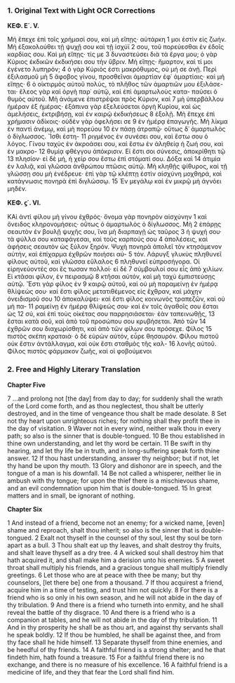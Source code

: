 ### 1. Original Text with Light OCR Corrections

**ΚΕΦ. Ε΄. V.**

Μὴ ἔπεχε ἐπὶ τοῖς χρήμασί σου, καὶ μὴ εἴπῃς· αὐτάρκη 1
μοι ἐστὶν εἰς ζωήν. Μὴ ἐξακολούθει τῇ ψυχῇ σου καὶ τῇ ἰσχύϊ 2
σου, τοῦ πορεύεσθαι ἐν ἐδοῖς καρδίας σου. Καὶ μὴ εἴπῃς· τίς με 3
δυναστεύσει διὰ τὰ ἔργα μου; ὁ γὰρ Κύριος ἐκδικῶν ἐκδικήσει
σου τὴν ὕβριν. Μὴ εἴπῃς· ἥμαρτον, καὶ τί μοι ἐγένετο λυπηρόν; 4
ὁ γὰρ Κύριός ἐστι μακρόθυμος, οὐ μή σε ἀνῇ. Περὶ ἐξιλασμοῦ μὴ 5
ἄφοβος γίνου, προσθεῖναι ἁμαρτίαν ἐφ᾽ ἁμαρτίαις· καὶ μὴ εἴπῃς· 6
ὁ οἰκτιρμὸς αὐτοῦ πολύς, τὸ πλῆθος τῶν ἁμαρτιῶν μου ἐξιλάσε-
ται· ἔλεος γὰρ καὶ ὀργὴ παρ᾽ αὐτῷ, καὶ ἐπὶ ἁμαρτωλοὺς κατα-
παύσει ὁ θυμὸς αὐτοῦ. Μὴ ἀνάμενε ἐπιστρέψαι πρὸς Κύριον, καὶ 7
μὴ ὑπερβάλλου ἡμέραν ἐξ ἡμέρας· ἐξάπινα γὰρ ἐξελεύσεται ὀργὴ
Κυρίου, καὶ ὡς ἀμελήσεις, ἐκτριβήσῃ, καὶ ἐν καιρῷ ἐκδικήσεως
8 ἐξολῇ. Μὴ ἔπεχε ἐπὶ χρήμασιν ἀδίκοις· οὐδὲν γὰρ ὀφελήσει σε
9 ἐν ἡμέρᾳ ἐπαγωγῆς. Μὴ λίκμα ἐν παντὶ ἀνέμῳ, καὶ μὴ πορεύου
10 ἐν πάσῃ ἀτραπῷ· οὕτως δ᾽ ἁμαρτωλὸς ὁ δίγλωσσος. Ἴσθι ἐστη-
11 ριγμένος ἐν συνέσει σου, καὶ ἔστω σου ὁ λόγος. Γίνου ταχὺς
ἐν ἀκροάσει σου, καὶ ἔστω ἐν ἀληθείᾳ ἡ ζωή σου, καὶ ἐν μακρο-
12 θυμίᾳ φθέγγου ἀπόκρισιν. Εἰ ἔστι σοι σύνεσις, ἀποκρίθητι τῷ
13 πλησίον· εἰ δὲ μή, ἡ χείρ σου ἔστω ἐπὶ στόματί σου. Δόξα καὶ
14 ἀτιμία ἐν λαλιᾷ, καὶ γλῶσσα ἀνθρώπου πτῶσις αὐτῷ. Μὴ κληθῇς
ψίθυρος, καὶ τῇ γλώσσῃ σου μὴ ἐνέδρευε· ἐπὶ γὰρ τῷ κλέπτῃ
ἐστὶν αἰσχύνη μοχθηρά, καὶ κατάγνωσις πονηρὰ ἐπὶ διγλώσσῳ.
15 Ἐν μεγάλῳ καὶ ἐν μικρῷ μὴ ἀγνόει μηδέν.

**ΚΕΦ. ϛ΄. VI.**

ΚΑὶ ἀντὶ φίλου μὴ γίνου ἐχθρός· ὄνομα γὰρ πονηρὸν αἰσχύνην 1
καὶ ὄνειδος κληρονομήσεις· οὕτως ὁ ἁμαρτωλὸς ὁ δίγλωσσος. Μὴ 2
ἐπάρῃς σεαυτὸν ἐν βουλῇ ψυχῆς σου, ἵνα μὴ διαρπαγῇ ὡς ταῦρος
3 ἡ ψυχή σου· τὰ φύλλα σου καταφάγεσαι, καὶ τοὺς καρπούς σου
4 ἀπολέσεις, καὶ ἀφήσεις σεαυτὸν ὡς ξύλον ξηρόν. Ψυχὴ πονηρὰ
ἀπολεῖ τὸν κτησάμενον αὐτήν, καὶ ἐπίχαρμα ἐχθρῶν ποιήσει αὐ-
5 τόν. Λάρυγξ γλυκὺς πληθυνεῖ φίλους αὐτοῦ, καὶ γλῶσσα εὔλαλος
6 πληθυνεῖ εὐπροσήγορα. Οἱ εἰρηνεύοντές σοι ἔς τωσαν πολλοί· εἰ δὲ
7 σύμβουλοί σου εἷς ἀπὸ χιλίων. Εἰ κτᾶσαι φίλον, ἐν πειρασμῷ
8 κτῆσαι αὐτόν, καὶ μὴ ταχὺ ἐμπιστεύσῃς αὐτῷ. Ἔστι γὰρ φίλος ἐν
9 καιρῷ αὐτοῦ, καὶ οὐ μὴ παραμείνῃ ἐν ἡμέρᾳ θλίψεώς σου· καὶ
ἔστι φίλος μετατιθέμενος εἰς ἔχθραν, καὶ μάχην ὀνειδισμοῦ σου
10 ἀποκαλύψει· καὶ ἔστι φίλος κοινωνὸς τραπεζῶν, καὶ οὐ μὴ πα-
11 ραμείνῃ ἐν ἡμέρᾳ θλίψεώς σου· καὶ ἐν τοῖς ἀγαθοῖς σου ἔσται ὡς
12 σύ, καὶ ἐπὶ τοὺς οἰκέτας σου παρρησιάσεται· ἐὰν ταπεινωθῇς,
13 ἔσται κατὰ σοῦ, καὶ ἀπὸ τοῦ προσώπου σου κρυβήσεται. Ἀπὸ τῶν
14 ἐχθρῶν σου διαχωρίσθητι, καὶ ἀπὸ τῶν φίλων σου πρόσεχε. Φίλος
15 πιστὸς σκέπη κραταιά· ὁ δὲ εὑρὼν αὐτόν, εὗρε θησαυρόν. Φίλου
πιστοῦ οὐκ ἔστιν ἀντάλλαγμα, καὶ οὐκ ἔστι σταθμὸς τῆς καλ-
16 λονῆς αὐτοῦ. Φίλος πιστὸς φάρμακον ζωῆς, καὶ οἱ φοβούμενοι

### 2. Free and Highly Literary Translation

**Chapter Five**

7 ...and prolong not [the day] from day to day; for suddenly shall the wrath of the Lord come forth, and as thou neglectest, thou shalt be utterly destroyed, and in the time of vengeance thou shalt be made desolate.
8 Set not thy heart upon unrighteous riches; for nothing shall they profit thee in the day of visitation.
9 Waver not in every wind, neither walk thou in every path; so also is the sinner that is double-tongued.
10 Be thou established in thine own understanding, and let thy word be certain.
11 Be swift in thy hearing, and let thy life be in truth, and in long-suffering speak forth thine answer.
12 If thou hast understanding, answer thy neighbor; but if not, let thy hand be upon thy mouth.
13 Glory and dishonor are in speech, and the tongue of a man is his downfall.
14 Be not called a whisperer, neither lie in ambush with thy tongue; for upon the thief there is a mischievous shame, and an evil condemnation upon him that is double-tongued.
15 In great matters and in small, be ignorant of nothing.

**Chapter Six**

1 And instead of a friend, become not an enemy; for a wicked name, [even] shame and reproach, shalt thou inherit; so also is the sinner that is double-tongued.
2 Exalt not thyself in the counsel of thy soul, lest thy soul be torn apart as a bull.
3 Thou shalt eat up thy leaves, and shalt destroy thy fruits, and shalt leave thyself as a dry tree.
4 A wicked soul shall destroy him that hath acquired it, and shall make him a derision unto his enemies.
5 A sweet throat shall multiply his friends, and a gracious tongue shall multiply friendly greetings.
6 Let those who are at peace with thee be many; but thy counselors, [let there be] one from a thousand.
7 If thou acquirest a friend, acquire him in a time of testing, and trust him not quickly.
8 For there is a friend who is so only in his own season, and he will not abide in the day of thy tribulation.
9 And there is a friend who turneth into enmity, and he shall reveal the battle of thy disgrace.
10 And there is a friend who is a companion at tables, and he will not abide in the day of thy tribulation.
11 And in thy prosperity he shall be as thou art, and against thy servants shall he speak boldly.
12 If thou be humbled, he shall be against thee, and from thy face shall he hide himself.
13 Separate thyself from thine enemies, and be heedful of thy friends.
14 A faithful friend is a strong shelter; and he that findeth him, hath found a treasure.
15 For a faithful friend there is no exchange, and there is no measure of his excellence.
16 A faithful friend is a medicine of life, and they that fear the Lord shall find him.